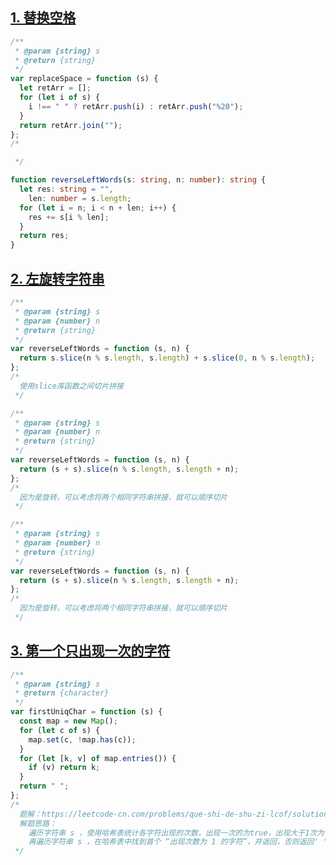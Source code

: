 ## [1. 替换空格](https://leetcode-cn.com/problems/ti-huan-kong-ge-lcof/)

```javascript
/**
 * @param {string} s
 * @return {string}
 */
var replaceSpace = function (s) {
  let retArr = [];
  for (let i of s) {
    i !== " " ? retArr.push(i) : retArr.push("%20");
  }
  return retArr.join("");
};
/*

 */
```

```typescript
function reverseLeftWords(s: string, n: number): string {
  let res: string = "",
    len: number = s.length;
  for (let i = n; i < n + len; i++) {
    res += s[i % len];
  }
  return res;
}
```

## [2. 左旋转字符串](https://leetcode-cn.com/problems/zuo-xuan-zhuan-zi-fu-chuan-lcof/)

```javascript
/**
 * @param {string} s
 * @param {number} n
 * @return {string}
 */
var reverseLeftWords = function (s, n) {
  return s.slice(n % s.length, s.length) + s.slice(0, n % s.length);
};
/*
  使用slice库函数之间切片拼接
 */
```

```javascript
/**
 * @param {string} s
 * @param {number} n
 * @return {string}
 */
var reverseLeftWords = function (s, n) {
  return (s + s).slice(n % s.length, s.length + n);
};
/*
  因为是旋转，可以考虑将两个相同字符串拼接，就可以顺序切片
 */
```

```javascript
/**
 * @param {string} s
 * @param {number} n
 * @return {string}
 */
var reverseLeftWords = function (s, n) {
  return (s + s).slice(n % s.length, s.length + n);
};
/*
  因为是旋转，可以考虑将两个相同字符串拼接，就可以顺序切片
 */
```

## [3. 第一个只出现一次的字符](https://leetcode-cn.com/problems/di-yi-ge-zhi-chu-xian-yi-ci-de-zi-fu-lcof/)

```javascript
/**
 * @param {string} s
 * @return {character}
 */
var firstUniqChar = function (s) {
  const map = new Map();
  for (let c of s) {
    map.set(c, !map.has(c));
  }
  for (let [k, v] of map.entries()) {
    if (v) return k;
  }
  return " ";
};
/*
  题解：https://leetcode-cn.com/problems/que-shi-de-shu-zi-lcof/solution/mian-shi-ti-53-ii-0n-1zhong-que-shi-de-shu-zi-er-f/
  解题思路： 
    遍历字符串 s ，使用哈希表统计各字符出现的次数，出现一次的为true，出现大于1次为false。
    再遍历字符串 s ，在哈希表中找到首个 “出现次数为 1 的字符”，并返回，否则返回' '
 */
```
